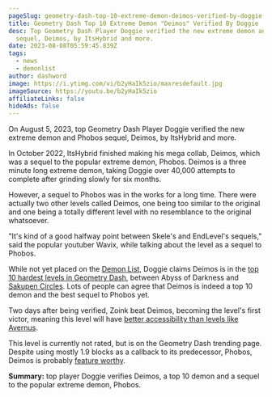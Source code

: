 ```yaml
---
pageSlug: geometry-dash-top-10-extreme-demon-deimos-verified-by-doggie
title: Geometry Dash Top 10 Extreme Demon "Deimos" Verified By Doggie
desc: Top Geometry Dash Player Doggie verified the new extreme demon and Phobos
  sequel, Deimos, by ItsHybrid and more.
date: 2023-08-08T05:59:45.839Z
tags:
  - news
  - demonlist
author: dashword
image: https://i.ytimg.com/vi/b2yHaIk5zio/maxresdefault.jpg
imageSource: https://youtu.be/b2yHaIk5zio
affiliateLinks: false
hideAds: false
---
```

On August 5, 2023, top Geometry Dash Player Doggie verified the new extreme demon and Phobos sequel, Deimos, by ItsHybrid and more.



In October 2022, ItsHybrid finished making his mega collab, Deimos, which was a sequel to the popular extreme demon, Phobos. Deimos is a three minute long extreme demon, taking Doggie over 40,000 attempts to complete after grinding slowly for six months.


However, a sequel to Phobos was in the works for a long time. There were actually two other levels called Deimos, one being too similar to the original and one being a totally different level with no resemblance to the original whatsoever.


"It's kind of a good halfway point between Skele's and EndLevel's sequels," said the popular youtuber Wavix, while talking about the level as a sequel to Phobos.


While not yet placed on the [Demon List](/posts/geometry-dash-demon-list-where-to-find-the-hardest-demons/), Doggie claims Deimos is in the [top 10 hardest levels in Geometry Dash](/posts/geometry-dash-levels-top-10-hardest-extreme-demons-2022/), between Abyss of Darkness and [Sakupen Circles](/posts/sakupen-circles-top-1/). Lots of people can agree that Deimos is indeed a top 10 demon and the best sequel to Phobos yet.


Two days after being verified, Zoink beat Deimos, becoming the level's first victor, meaning this level will have [better accessibility than levels like Avernus](/posts/geometry-dash-avernus-remains-without-victors-3-months-after-being-placed-on-the-demon-list/). 

This level is currently not rated, but is on the Geometry Dash trending page. Despite using mostly 1.9 blocks as a callback to its predecessor, Phobos, Deimos is probably [feature worthy](/posts/geometry-dash-levels-how-to-make-a-featured-level-2022/).


**Summary:** top player Doggie verifies Deimos, a top 10 demon and a sequel to the popular extreme demon, Phobos.